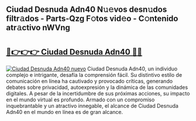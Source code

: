 ## Ciudad Desnuda Adn40 N𝚞𝚎vos desn𝚞dos filtr𝚊dos - Parts-Qzg F𝚘tos vid𝚎o - C𝚘ntenido atr𝚊ctivo nWVng

# <h2><a href="http://mb0nqr8.tromn.icu/?c=Ciudad+Desnuda+Adn40">🔗👉👉👉 Ciudad Desnuda Adn40 🔗🔗</a></h2>

[![Ciudad Desnuda Adn40 nuevo](https://i.imgur.com/pEAQMta.gif)](http://mb0nqr8.tromn.icu/?c=Ciudad+Desnuda+Adn40)
Ciudad Desnuda Adn40, un individuo complejo e intrigante, desafía la comprensión fácil. Su distintivo estilo de comunicación en línea ha cautivado y provocado críticas, generando debates sobre privacidad, autoexpresión y la dinámica de las comunidades digitales. A pesar de la incertidumbre de sus próximas acciones, su impacto en el mundo virtual es profundo. Armado con un compromiso inquebrantable y un atractivo innegable, el alcance de Ciudad Desnuda Adn40 en el mundo en línea es de gran alcance.
